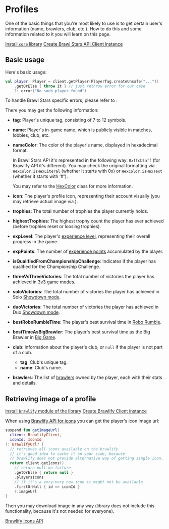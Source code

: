 # Profiles
One of the basic things that you're most likely to use is to get certain user's information (name, brawlers, club, etc.).
How to do this and some information related to it you will learn on this page.

<procedure title="Pre-conditions" collapsible="true">
    <step><a href="Getting-started.md">Install <code>core</code> library</a></step>
    <step><a href="Getting-started.md">Create Brawl Stars API Client instance</a></step>
</procedure>

## Basic usage
Here's basic usage:
```Kotlin
val player: Player = client.getPlayer(PlayerTag.createUnsafe("..."))
    .getOrElse { throw it } // just rethrow error for our case
    ?: error("No such player found")
```
To handle Brawl Stars specific errors, please refer to [](Handling-Brawl-Stars-Client-Error.md).

There you may get the following information:
- **tag**: Player's unique tag, consisting of 7 to 12 symbols.
- **name**: Player's in-game name, which is publicly visible in matches, lobbies, club, etc.
- **nameColor**: The color of the player's name, displayed in hexadecimal format.
    
    In Brawl Stars API it's represented in the following way: `0xffcb5aff` (for Brawlify API it's different). You
    may check the original formatting via `HexColor.isHexLiteral` (whether it starts with 0x) or `HexColor.isHexText` (whether
    it starts with '#').

    You may refer to the [HexColor](https://github.com/y9vad9/brawlstars-api/blob/f39785e06a630c562d0f81708b3f4d60dbd35691/core/src/commonMain/kotlin/com/y9vad9/bsapi/types/common/value/HexColor.kt)
    class for more information.
- **icon**: The player's profile icon, representing their account visually (you may retrieve actual image via [](Brawlify-Api.md)).
- **trophies**: The total number of trophies the player currently holds.
- **highestTrophies**: The highest trophy count the player has ever achieved (before trophies reset or loosing trophies).
- **expLevel**: The player's [experience level](https://brawlstars.fandom.com/wiki/Experience), representing their overall progress in the game.
- **expPoints**: The number of [experience points](https://brawlstars.fandom.com/wiki/Experience) accumulated by the player. 
- **isQualifiedFromChampionshipChallenge**: Indicates if the player has qualified for the Championship Challenge.
- **threeVsThreeVictories**: The total number of victories the player has achieved in [3v3 game modes](https://brawlstars.fandom.com/wiki/Category:3v3_Events).
- **soloVictories**: The total number of victories the player has achieved in Solo [Showdown mode](https://brawlstars.fandom.com/wiki/Showdown).
- **duoVictories**: The total number of victories the player has achieved in Duo [Showdown mode](https://brawlstars.fandom.com/wiki/Showdown).
- **bestRoboRumbleTime**: The player's best survival time in [Robo Rumble](https://brawlstars.fandom.com/wiki/Robo_Rumble).
- **bestTimeAsBigBrawler**: The player's best survival time as the Big Brawler in [Big Game](https://brawlstars.fandom.com/wiki/Big_Game).
- **club**: Information about the player's club, or `null` if the player is not part of a club.
    - **tag**: Club's unique tag.
    - **name**: Club's name.
- **brawlers**: The list of [brawlers](https://brawlstars.fandom.com/wiki/Category:Brawlers) owned by the player, each with their stats and details.

## Retrieving image of a profile
<procedure title="Pre-conditions" collapsible="true">
    <step><a href="Getting-started.md">Install <code>brawlify</code> module of the library</a></step>
    <step><a href="Getting-started.md">Create Brawlify Client instance</a></step>
</procedure>

When using [Brawlify API for icons](https://brawlapi.com/#/endpoints/icons) you can get the player's icon image url:
```Kotlin
suspend fun getImageUrl(
  client: BrawlifyClient, 
  iconId: IconId
): BrawlifyUrl? {
  // retrieves all icons available on the brawlify
  // it's good idea to cache it on your side, because
  // brawlify does not provide alternative way of getting single icon.
  return client.getIcons()
    // return null on failure
    .getOrElse { return null }
    .playersIcons
    // if it's a very-very new icon it might not be available
    .firstOrNull { id == iconId }
    ?.imageUrl
}
```
Then you may download image in any way (library does not include this functionality, because it's not needed for everyone).

<seealso style="cards">
    <category ref="external">
      <a href="https://brawlapi.com/#/endpoints/icons" summary="Get Icons API endpoint summary with example output.">Brawlify Icons API</a>
    </category>
    <category ref="internal">
        <a href="Clubs.md"/>
        <a href="Handling-Brawl-Stars-Client-Error.md"/>
    </category>
</seealso> 


